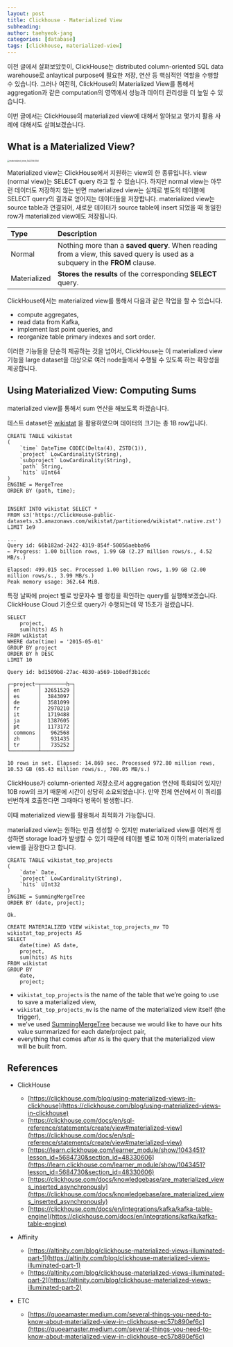 ```yaml
---
layout: post
title: Clickhouse - Materialized View
subheading: 
author: taehyeok-jang
categories: [database]
tags: [clickhouse, materialized-view]
---
```




이전 글에서 살펴보았듯이, ClickHouse는 distributed column-oriented SQL data warehouse로 anlaytical purpose에 필요한 저장, 연산 등 핵심적인 역할을 수행할 수 있습니다. 그러나 여전히, ClickHouse의 Materialized View를 통해서 aggregation과 같은 computation의 영역에서 성능과 데이터 관리성을 더 높일 수 있습니다. 

이번 글에서는 ClickHouse의 materialized view에 대해서 알아보고 몇가지 활용 사례에 대해서도 살펴보겠습니다.



## What is a Materialized View? 

<img src="https://github.com/taehyeok-jang/taehyeok-jang.github.io/assets/31732943/77eefcbc-cb92-44d2-bab0-fbfc43a7f9b8" alt="materialized_view_5a321dc56d" style="zoom: 33%;" />



Materialized view는 ClickHouse에서 지원하는 view의 한 종류입니다. view (normal view)는 SELECT query 라고 할 수 있습니다. 하지만 normal view는 아무런 데이터도 저장하지 않는 반면 materialized view는 실제로 별도의 테이블에 SELECT query의 결과로 얻어지는 데이터들을 저장합니다. materialized view는 source table과 연결되어, 새로운 데이터가 source table에 insert 되었을 때 동일한 row가 materialized view에도 저장됩니다. 

| Type         | **Description**                                              |
| :----------- | :----------------------------------------------------------- |
| Normal       | Nothing more than a **saved query**. When reading from a view, this saved query is used as a subquery in the **FROM** clause. |
| Materialized | **Stores the results** of the corresponding **SELECT** query. |

ClickHouse에서는 materialized view를 통해서 다음과 같은 작업을 할 수 있습니다.

- compute aggregates, 
- read data from Kafka, 
- implement last point queries, and 
- reorganize table primary indexes and sort order. 

이러한 기능들을 단순히 제공하는 것을 넘어서, ClickHouse는 이 materialized view 기능을 large dataset을 대상으로 여러 node들에서 수행될 수 있도록 하는 확장성을 제공합니다. 



## Using Materialized View: Computing Sums

materialized view를 통해서 sum 연산을 해보도록 하겠습니다.

테스트 dataset은 [wikistat](https://clickhouse.com/docs/en/getting-started/example-datasets/wikistat) 을 활용하였으며 데이터의 크기는 총 1B row입니다. 

```
CREATE TABLE wikistat
(
    `time` DateTime CODEC(Delta(4), ZSTD(1)),
    `project` LowCardinality(String),
    `subproject` LowCardinality(String),
    `path` String,
    `hits` UInt64
)
ENGINE = MergeTree
ORDER BY (path, time);


INSERT INTO wikistat SELECT *
FROM s3('https://ClickHouse-public-datasets.s3.amazonaws.com/wikistat/partitioned/wikistat*.native.zst') LIMIT 1e9

...
Query id: 66b182ad-2422-4319-854f-50056aebba96
← Progress: 1.00 billion rows, 1.99 GB (2.27 million rows/s., 4.52 MB/s.)

Elapsed: 499.015 sec. Processed 1.00 billion rows, 1.99 GB (2.00 million rows/s., 3.99 MB/s.)
Peak memory usage: 362.64 MiB.
```



특정 날짜에 project 별로 방문자수 별 랭킹을 확인하는 query를 실행해보겠습니다. ClickHouse Cloud 기준으로 query가 수행되는데 약 15초가 걸렸습니다. 

```
SELECT
    project,
    sum(hits) AS h
FROM wikistat
WHERE date(time) = '2015-05-01'
GROUP BY project
ORDER BY h DESC
LIMIT 10

Query id: bd1509b8-27ac-4830-a569-1b8edf3b1cdc

┌─project─┬────────h─┐
│ en      │ 32651529 │
│ es      │  3843097 │
│ de      │  3581099 │
│ fr      │  2970210 │
│ it      │  1719488 │
│ ja      │  1387605 │
│ pt      │  1173172 │
│ commons │   962568 │
│ zh      │   931435 │
│ tr      │   735252 │
└─────────┴──────────┘

10 rows in set. Elapsed: 14.869 sec. Processed 972.80 million rows, 10.53 GB (65.43 million rows/s., 708.05 MB/s.)
```



ClickHouse가 column-oriented 저장소로서 aggregation 연산에 특화되어 있지만 10B row의 크기 때문에 시간이 상당히 소요되었습니다. 만약 전체 연산에서 이 쿼리를 빈번하게 호출한다면 그때마다 병목이 발생합니다.



이때 materialized view를 활용해서 최적화가 가능합니다. 

materialized view는 원하는 만큼 생성할 수 있지만 materialized view를 여러개 생성하면 storage load가 발생할 수 있기 때문에 테이블 별로 10개 이하의 materialized view를 권장한다고 합니다. 

```
CREATE TABLE wikistat_top_projects
(
    `date` Date,
    `project` LowCardinality(String),
    `hits` UInt32
)
ENGINE = SummingMergeTree
ORDER BY (date, project);

Ok.

CREATE MATERIALIZED VIEW wikistat_top_projects_mv TO wikistat_top_projects AS
SELECT
    date(time) AS date,
    project,
    sum(hits) AS hits
FROM wikistat
GROUP BY
    date,
    project;
```



- `wikistat_top_projects` is the name of the table that we’re going to use to save a materialized view,
- `wikistat_top_projects_mv` is the name of the materialized view itself (the trigger),
- we’ve used [SummingMergeTree](https://clickhouse.com/docs/en/engines/table-engines/mergetree-family/summingmergetree/) because we would like to have our hits value summarized for each date/project pair,
- everything that comes after `AS` is the query that the materialized view will be built from.









## References

- ClickHouse 
  - [https://clickhouse.com/blog/using-materialized-views-in-clickhouse](https://clickhouse.com/blog/using-materialized-views-in-clickhouse)
  - [https://clickhouse.com/docs/en/sql-reference/statements/create/view#materialized-view](https://clickhouse.com/docs/en/sql-reference/statements/create/view#materialized-view)
  - [https://learn.clickhouse.com/learner_module/show/1043451?lesson_id=5684730&section_id=48330606](https://learn.clickhouse.com/learner_module/show/1043451?lesson_id=5684730&section_id=48330606)
  - [https://clickhouse.com/docs/knowledgebase/are_materialized_views_inserted_asynchronously](https://clickhouse.com/docs/knowledgebase/are_materialized_views_inserted_asynchronously)
  - [https://clickhouse.com/docs/en/integrations/kafka/kafka-table-engine](https://clickhouse.com/docs/en/integrations/kafka/kafka-table-engine)
  
- Affinity 
  - [https://altinity.com/blog/clickhouse-materialized-views-illuminated-part-1](https://altinity.com/blog/clickhouse-materialized-views-illuminated-part-1)
  - [https://altinity.com/blog/clickhouse-materialized-views-illuminated-part-2](https://altinity.com/blog/clickhouse-materialized-views-illuminated-part-2)
- ETC
  - [https://quoeamaster.medium.com/several-things-you-need-to-know-about-materialized-view-in-clickhouse-ec57b890ef6c](https://quoeamaster.medium.com/several-things-you-need-to-know-about-materialized-view-in-clickhouse-ec57b890ef6c)

